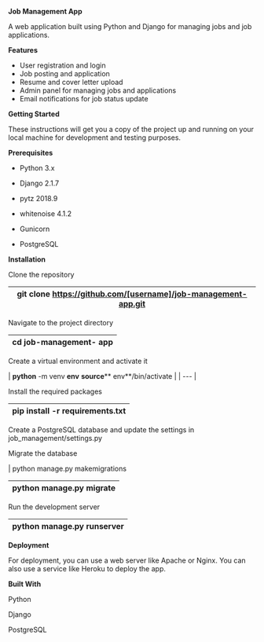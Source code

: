 **Job Management App**

A web application built using Python and Django for managing jobs and job applications.

**Features**

- User registration and login
- Job posting and application
- Resume and cover letter upload
- Admin panel for managing jobs and applications
- Email notifications for job status update

**Getting Started**

These instructions will get you a copy of the project up and running on your local machine for development and testing purposes.

**Prerequisites**

- Python 3.x
- Django 2.1.7
- pytz 2018.9
- whitenoise 4.1.2
- Gunicorn

- PostgreSQL

**Installation**

Clone the repository

| git clone https://github.com/[username]/job-management-app.git |
| --- |

Navigate to the project directory

| **cd** job-management- **app** |
| --- |

Create a virtual environment and activate it

| **python** -m venv **env**
**source**** env**/bin/activate |
| --- |

Install the required packages

| pip **install** -r requirements.txt |
| --- |

Create a PostgreSQL database and update the settings in job\_management/settings.py

Migrate the database

| python manage.py makemigrations

 python manage.py migrate |
| --- |

Run the development server

| python manage.py runserver |
| --- |

**Deployment**

For deployment, you can use a web server like Apache or Nginx. You can also use a service like Heroku to deploy the app.

**Built With**

Python

Django

PostgreSQL